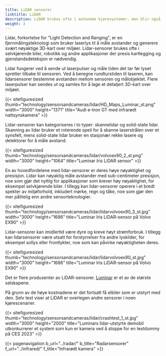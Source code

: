 ```yaml
---
title: LiDAR sensorer
linktitle: LiDAR
description: LiDAR brukes ofte i autonome kjøresystemer, men blir også mer vanlig i ADAS-funksjoner.
weight: 3
---
```

<!-- markdownlint-disable MD033 -->

Lidar, forkortelse for "Light Detection and Ranging", er en fjernmålingsteknologi som bruker laserlys til å måle avstander og generere svært nøyaktige 3D-kart over miljøer. Lidar-sensorer brukes ofte i selvkjørende biler, robotikk og andre applikasjoner der presis kartlegging og gjenstandsdeteksjon er nødvendig.

Lidar fungerer ved å sende ut laserpulser og måle tiden det tar før lyset spretter tilbake til sensoren. Ved å beregne rundturstiden til laseren, kan lidarsensorer bestemme avstanden mellom sensoren og målobjektet. Flere laserpulser kan sendes ut og samles for å lage et detaljert 3D-kart over miljøet.

{{< sitefiguresized thumb="technology/sensorsandcameras/lidar/HD_Maps_Luminar_st.png" width="3000" height="1371" title="Audi e-tron GT med infrarødt nattsynskamera" >}}

Lidar-sensorer kan kategoriseres i to typer: skannelidar og solid-state lidar. Skanning av lidar bruker et roterende speil for å skanne laserstrålen over et synsfelt, mens solid-state lidar bruker en stasjonær rekke lasere og detektorer for å måle avstand.

{{< sitefiguresized thumb="technology/sensorsandcameras/lidar/volvoex90_2_st.png" width="3000" height="1064" title="Luminar Iris LiDAR sensor" >}}

En av hovedfordelene med lidar-sensorer er deres høye nøyaktighet og presisjon. Lidar kan nøyaktig måle avstander med sub-centimeter presisjon, noe som gjør det nyttig for applikasjoner som krever høy nøyaktighet, for eksempel selvkjørende biler. I tillegg kan lidar-sensorer operere i et bredt spekter av miljøforhold, inkludert mørke, regn og tåke, noe som gjør den mer pålitelig enn andre sensorteknologier.

{{< sitefiguresized thumb="technology/sensorsandcameras/lidar/lidarvolvoex90_3_st.jpg" width="3000" height="1686" title="Luminar Iris LiDAR-sensor på Volvo EX90" >}}

Lidar-sensorer kan imidlertid være dyre og kreve høyt strømforbruk. I tillegg kan lidarsensorer være utsatt for forstyrrelser fra andre lyskilder, for eksempel sollys eller frontlykter, noe som kan påvirke nøyaktigheten deres.

{{< sitefiguresized thumb="technology/sensorsandcameras/lidar/lidarvolvoex90_st.jpg" width="3000" height="1686" title="Luminar Iris LiDAR-sensor på Volvo EX90" >}}

Det er flere produsenter av LiDAR-sensorer. [Luminar](https://www.luminartech.com/technology#iris) er et av de største selskapene.

På grunn av de høye kostnadene er det fortsatt få elbiler som er utstyrt med den. Selv test viser at LiDAR er overlegen andre sensorer i noen kjørescenarier.

{{< sitefiguresized thumb="technology/sensorsandcameras/lidar/crashtest_1_st.jpg" width="3000" height="2000" title="Luminars lidar-utstyrte demobil utkonkurrerer et system som kun er kamera ved å stoppe for en testdummy på CES 2023" >}}

{{< pagenavigation b_url="../radar/" b_title="Radarsensorer" f_url="../infrared/" f_title="Infrarødt kamera" >}}
